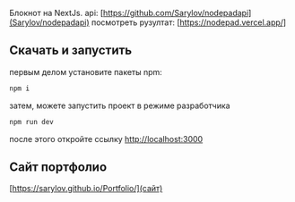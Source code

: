 Блокнот на NextJs.
api: [https://github.com/Sarylov/nodepadapi](Sarylov/nodepadapi)
посмотреть рузултат: [https://nodepad.vercel.app/]

## Скачать и запустить

первым делом установите пакеты npm:

```bash
npm i
```

затем, можете запустить проект в режиме разработчика

```bash
npm run dev
```

после этого откройте ссылку [http://localhost:3000](http://localhost:3000)

## Сайт портфолио

[https://sarylov.github.io/Portfolio/](сайт)
